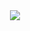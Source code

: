 <center>
<img src="https://custom-icon-badges.demolab.com/badge/-UNDER_CONSTRCUTION-yellow?style=for-the-badge&logo=underconstruction&logoColor=white">
</center>
